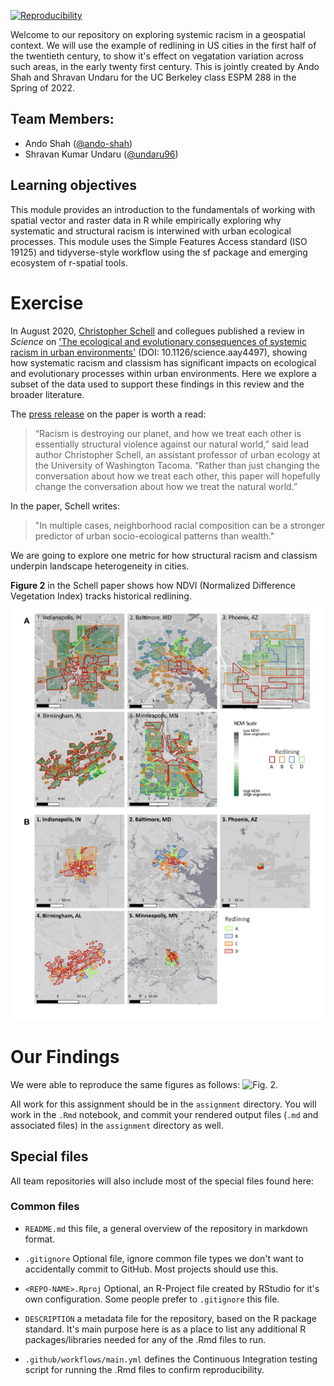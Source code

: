 
[![Reproducibility](https://github.com/espm-288/spatial-spatial_ando_shravan/actions/workflows/main.yml/badge.svg)](ttps://github.com/espm-288/spatial-spatial_ando_shravan/actions/workflows/main.yml)

Welcome to our repository on exploring systemic racism in a geospatial context. We will use the example of redlining in US cities in the first half of the twentieth century, to show it's effect on vegatation variation across such areas, in the early twenty first century. This is jointly created by Ando Shah and Shravan Undaru for the UC Berkeley class ESPM 288 in the Spring of 2022. 

## Team Members:

- Ando Shah ([@ando-shah](https://github.com/ando-shah/))
- Shravan Kumar Undaru ([@undaru96](https://github.com/undaru96))


## Learning objectives
This module provides an introduction to the fundamentals of working with spatial vector and raster data in R while empirically exploring why systematic and structural racism is interwined with urban ecological processes. This module uses the Simple Features Access standard (ISO 19125) and tidyverse-style workflow using the sf package and emerging ecosystem of r-spatial tools.

# Exercise 
In August 2020, [Christopher Schell](http://directory.tacoma.uw.edu/employee/cjschell) and collegues published a review in *Science* on ['The ecological and evolutionary consequences of systemic racism in urban environments'](https://science.sciencemag.org/content/early/2020/08/12/science.aay4497) (DOI: 10.1126/science.aay4497), showing how systematic racism and classism  has significant impacts on ecological and evolutionary processes within urban environments. Here we explore a subset of the data used to support these findings in this review and the broader literature.

The [press release](https://www.washington.edu/news/2020/08/13/systemic-racism-has-consequences-for-all-life-in-cities/) on the paper is worth a read:

> “Racism is destroying our planet, and how we treat each other is essentially structural violence against our natural world,” said lead author Christopher Schell, an assistant professor of urban ecology at the University of Washington Tacoma. “Rather than just changing the conversation about how we treat each other, this paper will hopefully change the conversation about how we treat the natural world.”

In the paper, Schell writes: 

 > "In multiple cases, neighborhood racial composition can be a stronger predictor of urban socio-ecological patterns than wealth."

We are going to explore one metric for how structural racism and classism underpin landscape heterogeneity in cities.

**Figure 2** in the Schell paper shows how NDVI (Normalized Difference Vegetation Index) tracks historical redlining.
![Fig. 1.](assignment/figures/fig2.png)  

# Our Findings
We were able to reproduce the same figures as follows:
![Fig. 2.]()


All work for this assignment should be in the `assignment` directory.  You will work in the `.Rmd` notebook, and commit your rendered output files (`.md` and associated files) in the `assignment` directory as well.

## Special files

All team repositories will also include most of the special files found here:

### Common files

- `README.md` this file, a general overview of the repository in markdown format.  
- `.gitignore` Optional file, ignore common file types we don't want to accidentally commit to GitHub. Most projects should use this. 
- `<REPO-NAME>.Rproj` Optional, an R-Project file created by RStudio for it's own configuration.  Some people prefer to `.gitignore` this file.



- `DESCRIPTION` a metadata file for the repository, based on the R package standard. It's main purpose here is as a place to list any additional R packages/libraries needed for any of the .Rmd files to run.
- `.github/workflows/main.yml` defines the Continuous Integration testing script for running the .Rmd files to confirm reproducibility.




